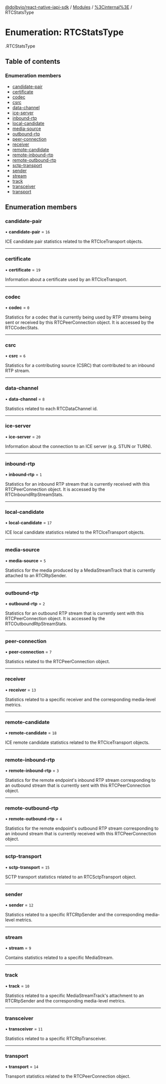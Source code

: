 [@dolbyio/react-native-iapi-sdk](../README.md) / [Modules](../modules.md) / [%3Cinternal%3E](../modules/_internal_.md) / RTCStatsType

# Enumeration: RTCStatsType

[<internal>](../modules/_internal_.md).RTCStatsType

## Table of contents

### Enumeration members

- [candidate-pair](_internal_.RTCStatsType.md#candidate-pair)
- [certificate](_internal_.RTCStatsType.md#certificate)
- [codec](_internal_.RTCStatsType.md#codec)
- [csrc](_internal_.RTCStatsType.md#csrc)
- [data-channel](_internal_.RTCStatsType.md#data-channel)
- [ice-server](_internal_.RTCStatsType.md#ice-server)
- [inbound-rtp](_internal_.RTCStatsType.md#inbound-rtp)
- [local-candidate](_internal_.RTCStatsType.md#local-candidate)
- [media-source](_internal_.RTCStatsType.md#media-source)
- [outbound-rtp](_internal_.RTCStatsType.md#outbound-rtp)
- [peer-connection](_internal_.RTCStatsType.md#peer-connection)
- [receiver](_internal_.RTCStatsType.md#receiver)
- [remote-candidate](_internal_.RTCStatsType.md#remote-candidate)
- [remote-inbound-rtp](_internal_.RTCStatsType.md#remote-inbound-rtp)
- [remote-outbound-rtp](_internal_.RTCStatsType.md#remote-outbound-rtp)
- [sctp-transport](_internal_.RTCStatsType.md#sctp-transport)
- [sender](_internal_.RTCStatsType.md#sender)
- [stream](_internal_.RTCStatsType.md#stream)
- [track](_internal_.RTCStatsType.md#track)
- [transceiver](_internal_.RTCStatsType.md#transceiver)
- [transport](_internal_.RTCStatsType.md#transport)

## Enumeration members

### candidate-pair

• **candidate-pair** = `16`

ICE candidate pair statistics related to the RTCIceTransport objects.

___

### certificate

• **certificate** = `19`

Information about a certificate used by an RTCIceTransport.

___

### codec

• **codec** = `0`

Statistics for a codec that is currently being used by RTP streams being sent or received by this RTCPeerConnection object. It is accessed by the RTCCodecStats.

___

### csrc

• **csrc** = `6`

Statistics for a contributing source (CSRC) that contributed to an inbound RTP stream.

___

### data-channel

• **data-channel** = `8`

Statistics related to each RTCDataChannel id.

___

### ice-server

• **ice-server** = `20`

Information about the connection to an ICE server (e.g. STUN or TURN).

___

### inbound-rtp

• **inbound-rtp** = `1`

Statistics for an inbound RTP stream that is currently received with this RTCPeerConnection object. It is accessed by the RTCInboundRtpStreamStats.

___

### local-candidate

• **local-candidate** = `17`

ICE local candidate statistics related to the RTCIceTransport objects.

___

### media-source

• **media-source** = `5`

Statistics for the media produced by a MediaStreamTrack that is currently attached to an RTCRtpSender.

___

### outbound-rtp

• **outbound-rtp** = `2`

Statistics for an outbound RTP stream that is currently sent with this RTCPeerConnection object. It is accessed by the RTCOutboundRtpStreamStats.

___

### peer-connection

• **peer-connection** = `7`

Statistics related to the RTCPeerConnection object.

___

### receiver

• **receiver** = `13`

Statistics related to a specific receiver and the corresponding media-level metrics.

___

### remote-candidate

• **remote-candidate** = `18`

ICE remote candidate statistics related to the RTCIceTransport objects.

___

### remote-inbound-rtp

• **remote-inbound-rtp** = `3`

Statistics for the remote endpoint's inbound RTP stream corresponding to an outbound stream that is currently sent with this RTCPeerConnection object.

___

### remote-outbound-rtp

• **remote-outbound-rtp** = `4`

Statistics for the remote endpoint's outbound RTP stream corresponding to an inbound stream that is currently received with this RTCPeerConnection object.

___

### sctp-transport

• **sctp-transport** = `15`

SCTP transport statistics related to an RTCSctpTransport object.

___

### sender

• **sender** = `12`

Statistics related to a specific RTCRtpSender and the corresponding media-level metrics.

___

### stream

• **stream** = `9`

Contains statistics related to a specific MediaStream.

___

### track

• **track** = `10`

Statistics related to a specific MediaStreamTrack's attachment to an RTCRtpSender and the corresponding media-level metrics.

___

### transceiver

• **transceiver** = `11`

Statistics related to a specific RTCRtpTransceiver.

___

### transport

• **transport** = `14`

Transport statistics related to the RTCPeerConnection object.
